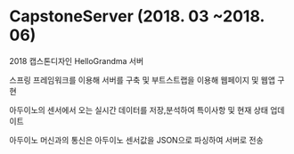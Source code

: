 # CapstoneServer  (2018. 03 ~2018. 06)
2018 캡스톤디자인 HelloGrandma 서버

스프링 프레임워크를 이용해 서버를 구축 및 부트스트랩을 이용해 웹페이지 및 웹앱 구현

아두이노의 센서에서 오는 실시간 데이터를 저장,분석하여 특이사항 및 현재 상태 업데이트

아두이노 머신과의 통신은 아두이노 센서값을 JSON으로 파싱하여 서버로 전송
